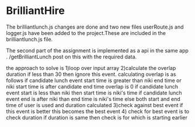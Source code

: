 # BrilliantHire

The brilliantlunch.js changes are done and two new files userRoute.js and logger.js have been added to the project.These are included in the brilliantlunch.js file.

The second part of the assignment is implemented as a api in the same app . /getBrilliantLunch  post on this with the required data.

the approach to solve is 
1)loop over input array 
2)calculate the overlap duration if less than 30 then ignore this event.
   calculating overlap is as follows
   if candidate  lunch event start time is greater than niki end time or niki start time is after candidate end time overlap is 0 
   if candidate lunch event start is less than niki then start time is niki's time 
   if candidate lunch event end is after niki than end time is niki's time 
   else both start and end time of user is used and duration calculated 
3)check against best event if this event is better this becomes the best event 
4) check for best event  is to check duration if duration is same then check is for which is starting earlier 
